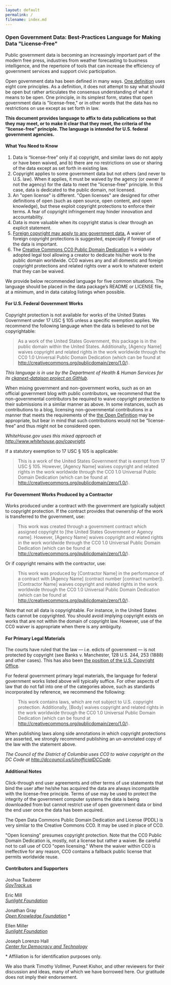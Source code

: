```yaml
---
layout: default
permalink: /
filename: index.md
---
```



### Open Government Data: Best-Practices Language for Making Data "License-Free"

Public government data is becoming an increasingly important part of the modern free press, industries from weather forecasting to business intelligence, and the repertoire of tools that can increase the efficiency of government services and support civic participation.

Open government data has been defined in many ways. [One definition][1] uses eight core principles. As a definition, it does not attempt to say what should be open but rather articulates the consensus understanding of what it means to be open. One principle, in its simplest form, states that open government data is "license-free," or in other words that the data has no restrictions on use except as set forth in law.

**This document provides language to affix to data publications so that they may meet, or to make it clear that they meet, the criteria of the “license-free” principle. The language is intended for U.S. federal government agencies.**

#### What You Need to Know

1. Data is “license-free” only if a) copyright, and similar laws do not apply or have been waived, and b) there are no restrictions on use or sharing of the data except as set forth in existing law.
2. Copyright applies to some government data but not others (and never to U.S. law). When it applies, it must be waived by the agency (or owner if not the agency) for the data to meet the "license-free" principle. In this case, data is dedicated to the public domain, not licensed.
3. An "open license" is different. "Open licenses" are designed for other definitions of open (such as open source, open content, and open knowledge), but these exploit copyright protections to enforce their terms. A fear of copyright infringement may hinder innovation and accountability.
4. Data is more valuable when its copyright status is clear through an explicit statement.
5. [Foreign copyright may apply to any government data.][2] A waiver of foreign copyright protections is suggested, especially if foreign use of the data is important.
6. The [Creative Commons CC0 Public Domain Dedication][3] is a widely adopted legal tool allowing a creator to dedicate his/her work to the public domain worldwide. CC0 waives any and all domestic and foreign copyright protections and related rights over a work to whatever extent that they can be waived.

We provide below recommended language for five common situations. The language should be placed in the data package’s README or LICENSE file, at a minimum, and in data catalog listings when possible.

#### For U.S. Federal Government Works

Copyright protection is not available for works of the United States Government under 17 USC § 105 unless a specific exemption applies. We recommend the following language when the data is believed to not be copyrightable:

> As a work of the United States Government, this package is in the public domain within the United States. Additionally, [Agency Name] waives copyright and related rights in the work worldwide through the CC0 1.0 Universal Public Domain Dedication (which can be found at http://creativecommons.org/publicdomain/zero/1.0/).

*This language is in use by the Department of Health & Human Services for its [ckanext-datajson project on GitHub](https://github.com/HHS/ckanext-datajson).*

When mixing government and non-government works, such as on an official government blog with public contributors, we recommend that the non-governmental contributors be required to waive copyright protection to their submissions in a similar manner as above. In some instances, such as contributions to a blog, licensing non-governmental contributions in a manner that meets the requirements of the [the Open Definition][4] may be appropriate, but bear in mind that such contributions would not be “license-free” and thus might not be considered open.

*WhiteHouse.gov uses this mixed approach at http://www.whitehouse.gov/copyright.*

If a statutory exemption to 17 USC § 105 is applicable:

> This is a work of the United States Government that is exempt from 17 USC § 105. However, [Agency Name] waives copyright and related rights in the work worldwide through the CC0 1.0 Universal Public Domain Dedication (which can be found at http://creativecommons.org/publicdomain/zero/1.0/).

#### For Government Works Produced by a Contractor

Works produced under a contract with the government are typically subject to copyright protection. If the contract provides that ownership of the work is transferred to the government, use:

> This work was created through a government contract which assigned copyright to [the United States Government or Agency name]. However, [Agency Name] waives copyright and related rights in the work worldwide through the CC0 1.0 Universal Public Domain Dedication (which can be found at http://creativecommons.org/publicdomain/zero/1.0/).

Or if copyright remains with the contractor, use:

> This work was produced by [Contractor Name] in the performance of a contract with [Agency Name] (contract number [contract number]). [Contractor Name] waives copyright and related rights in the work worldwide through the CC0 1.0 Universal Public Domain Dedication (which can be found at http://creativecommons.org/publicdomain/zero/1.0/).

Note that not all data is copyrightable. For instance, in the United States facts cannot be copyrighted. You should avoid implying copyright exists on works that are not within the domain of copyright law. However, use of the CC0 waiver is appropriate when there is any ambiguity.

#### For Primary Legal Materials

The courts have ruled that the law — i.e. edicts of government — is not protected by copyright (see Banks v. Manchester, 128 U.S. 244, 253 (1888) and other cases). This has also been [the position of the U.S. Copyright Office][5].

For federal government primary legal materials, the language for federal government works listed above will typically suffice. For other aspects of law that do not fall into one of the categories above, such as standards incorporated by reference, we recommend the following:

> This work contains laws, which are not subject to U.S. copyright protection. Additionally, [Body] waives copyright and related rights in the work worldwide through the CC0 1.0 Universal Public Domain Dedication (which can be found at http://creativecommons.org/publicdomain/zero/1.0/).

When publishing laws along side annotations in which copyright protections are asserted, we strongly recommend publishing an un-annotated copy of the law with the statement above.

*The Council of the District of Columbia uses CC0 to waive copyright on the DC Code at http://dccouncil.us/UnofficialDCCode.*

#### Additional Notes

Click-through end user agreements and other terms of use statements that bind the user after he/she has acquired the data are always incompatible with the license-free principle. Terms of use may be used to protect the integrity of the government computer systems the data is being downloaded from but cannot restrict use of open government data or bind the end user once the data has been acquired.

The Open Data Commons Public Domain Dedication and License (PDDL) is very similar to the Creative Commons CC0. It may be used in place of CC0.

"Open licensing" presumes copyright protection. Note that the CC0 Public Domain Dedication is, mostly, not a license but rather a waiver. Be careful not to call use of CC0 "open licensing." Where the waiver within CC0 is ineffective for any reason, CC0 contains a fallback public license that permits worldwide reuse.

[1]: http://opengovdata.org "Open Government Working Group 2007"
[2]: http://www.copyright.gov/history/law/clrev_94-1476.pdf "House Report 94-1476, page 59."
[3]: http://creativecommons.org/publicdomain/zero/1.0/legalcode
[4]: http://opendefinition.org/
[5]: http://ipmall.info/hosted_resources/copyrightcompendium.asp "Compendium II: Copyright Office Practices. 1998. Section 206.01."
[6]: http://creativecommons.org/publicdomain/mark/1.0/

#### Contributors and Supporters

Joshua Tauberer<br/>
*[GovTrack.us](http://www.govtrack.us)*

Eric Mill<br/>
*[Sunlight Foundation](http://sunlightfoundation.com)*

Jonathan Gray<br/>
*[Open Knowledge Foundation](http://okfn.org)* *

Ellen Miller<br/>
*[Sunlight Foundation](http://sunlightfoundation.com)*

Joseph Lorenzo Hall<br/>
*[Center for Democracy and Technology](https://www.cdt.org/)*

\* Affiliation is for identification purposes only.

We also thank Timothy Vollmer, Puneet Kishor, and other reviewers for their discussion and ideas, many of which we have borrowed here. Our gratitude does not imply their endorsement.
